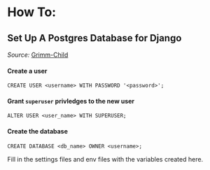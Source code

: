 # How To:
## Set Up A Postgres Database for Django
*Source:* [Grimm-Child](https://github.com/Grimm-Child/.Matrix)

#### Create a user
	CREATE USER <username> WITH PASSWORD '<password>';

#### Grant `superuser` privledges to the new user
	ALTER USER <user_name> WITH SUPERUSER;

#### Create the database
	CREATE DATABASE <db_name> OWNER <username>;

Fill in the settings files and env files with the variables created here.
